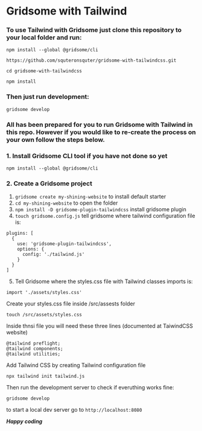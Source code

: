 # Gridsome with Tailwind

### To use Tailwind with Gridsome just clone this repository to your local folder and run:

```
npm install --global @gridsome/cli

https://github.com/squteronsquter/gridsome-with-tailwindcss.git

cd gridsome-with-tailwindcss

npm install
```

### Then just run development:

```
gridsome develop
```

### All has been prepared for you to run Gridsome with Tailwind in this repo. However if you would like to re-create the process on your own follow the steps below.

### 1. Install Gridsome CLI tool if you have not done so yet

```
npm install --global @gridsome/cli
```

### 2. Create a Gridsome project

1. `gridsome create my-shining-website` to install default starter
2. `cd my-shining-website` to open the folder
3. `npm install -D gridsome-plugin-tailwindcss` install gridsome plugin
4. `touch gridsome.config.js` tell gridsome where tailwind configuration file is:

```
plugins: [
  {
    use: 'gridsome-plugin-tailwindcss',
    options: {
      config: './tailwind.js'
    }
  }
]
```

5. Tell Gridsome where the styles.css file with Tailwind classes imports is:

```
import './assets/styles.css'
```

Create your styles.css file inside /src/assests folder

```
touch /src/assets/styles.css
```

Inside thnsi file you will need these three lines (documented at TaiwindCSS website)

```
@tailwind preflight;
@tailwind components;
@tailwind utilities;
```

Add Tailwind CSS by creating Tailwind configuration file

```
npx tailwind init tailwind.js
```

Then run the development server to check if everuthing works fine:

```
gridsome develop
```

to start a local dev server go to `http://localhost:8080`

**_Happy coding_**

